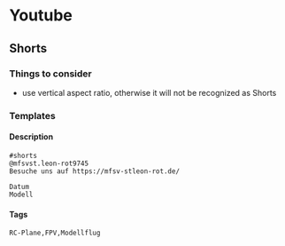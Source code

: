 # Youtube
## Shorts
### Things to consider
 * use vertical aspect ratio, otherwise it will not be recognized as Shorts

### Templates
#### Description
``` 
#shorts 
@mfsvst.leon-rot9745
Besuche uns auf https://mfsv-stleon-rot.de/

Datum
Modell
``` 

#### Tags
``` 
RC-Plane,FPV,Modellflug
``` 